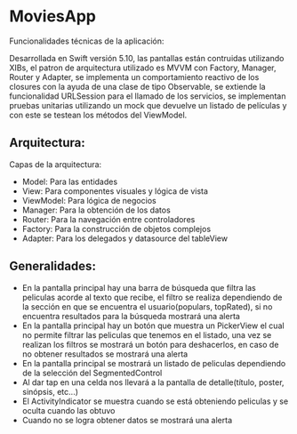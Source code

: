 # MoviesApp

Funcionalidades técnicas de la aplicación:

Desarrollada en Swift versión 5.10, las pantallas están contruidas utilizando XIBs, el patron de arquitectura utilizado es MVVM con Factory, Manager, Router y Adapter, se implementa un comportamiento reactivo de los closures con la ayuda de una clase de tipo Observable, se extiende la funcionalidad URLSession para el llamado de los servicios, se implementan pruebas unitarias utilizando un mock que devuelve un listado de películas y con este se testean los métodos del ViewModel.

## Arquitectura:

Capas de la arquitectura:

- Model: Para las entidades
- View: Para componentes visuales y lógica de vista
- ViewModel: Para lógica de negocios
- Manager: Para la obtención de los datos
- Router: Para la navegación entre controladores
- Factory: Para la construcción de objetos complejos
- Adapter: Para los delegados y datasource del tableView

## Generalidades:

- En la pantalla principal hay una barra de búsqueda que filtra las peliculas acorde al texto que recibe, el filtro se realiza dependiendo de la sección en que se encuentra el usuario(populars, topRated), si no encuentra resultados para la búsqueda mostrará una alerta
- En la pantalla principal hay un botón que muestra un PickerView el cual no permite filtrar las peliculas que tenemos en el listado, una vez se realizan los filtros se mostrará un botón para deshacerlos, en caso de no obtener resultados se mostrará una alerta
- En la pantalla principal se mostrará un listado de peliculas dependiendo de la selección del SegmentedControl
- Al dar tap en una celda nos llevará a la pantalla de detalle(título, poster, sinópsis, etc...)
- El ActivityIndicator se muestra cuando se está obteniendo peliculas y se oculta cuando las obtuvo
- Cuando no se logra obtener datos se mostrará  una alerta
